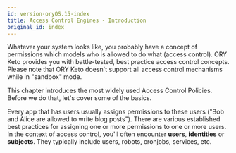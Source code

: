 ```yaml
---
id: version-oryOS.15-index
title: Access Control Engines - Introduction
original_id: index
---
```


Whatever your system looks like, you probably have a concept of permissions
which models who is allowed to do what (access control). ORY Keto provides you
with battle-tested, best practice access control concepts. Please note that ORY
Keto doesn't support all access control mechanisms while in "sandbox" mode.

This chapter introduces the most widely used Access Control Policies. Before we
do that, let's cover some of the basics.

Every app that has users usually assigns permissions to these users ("Bob and
Alice are allowed to write blog posts"). There are various established best
practices for assigning one or more permissions to one or more users. In the
context of access control, you'll often encounter **users**, **identities** or
**subjects**. They typically include users, robots, cronjobs, services, etc.
